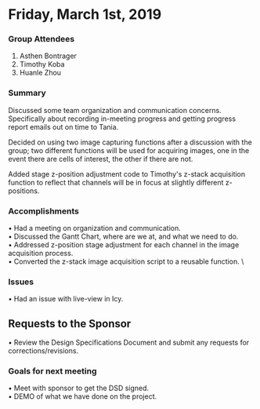 # Friday, March 1st, 2019

### Group Attendees
1. Asthen Bontrager
2. Timothy Koba
3. Huanle Zhou

### Summary 
Discussed some team organization and communication concerns. Specifically about recording in-meeting progress and getting progress report emails out on time to Tania.

Decided on using two image capturing functions after a discussion with the group; two different functions will be used for acquiring images, one in the event there are cells of interest, the other if there are not.  

Added stage z-position adjustment code to Timothy's z-stack acquisition function to reflect that channels will be in focus at slightly different z-positions.

### Accomplishments
• Had a meeting on organization and communication. \
• Discussed the Gantt Chart, where are we at, and what we need to do. \
• Addressed z-position stage adjustment for each channel in the image acquisition process. \
• Converted the z-stack image acquisition script to a reusable function. \

### Issues
• Had an issue with live-view in Icy.

## Requests to the Sponsor
• Review the Design Specifications Document and submit any requests for corrections/revisions.

### Goals for next meeting
• Meet with sponsor to get the DSD signed.\
• DEMO of what we have done on the project.


